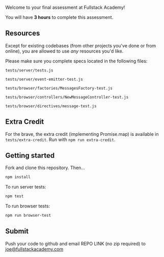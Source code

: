 Welcome to your final assessment at Fullstack Academy!

You will have **3 hours** to complete this assessment.

## Resources

Except for existing codebases (from other projects you've done or from online), you are allowed to use *any* resources you'd like.

Please make sure you complete specs located in the following files:

`tests/server/tests.js`

`tests/server/event-emitter-test.js`

`tests/browser/factories/MessagesFactory-test.js`

`tests/browser/controllers/NewMessageController-test.js`

`tests/browser/directives/message-test.js`

## Extra Credit

For the brave, the extra credit (implementing Promise.map) is available in `tests/extra-credit`. Run with `npm run extra-credit`.

## Getting started

Fork and clone this repository. Then...

```bash
npm install
```

To run server tests:

```bash
npm test
```

To run browser tests:

```bash
npm run browser-test
```

## Submit

Push your code to github and email REPO LINK (no zip required) to joe@fullstackacademy.com
